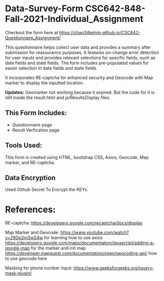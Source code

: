 # Data-Survey-Form CSC642-848-Fall-2021-Individual_Assignment

Checkout the form here at https://chan34kelvin.github.io/CSC642-Questionnaire_Assignment/

This questionnaire helps collect user data and provides a summary after submission for reassurance purposes. It features on-change error detection for user inputs and provides relevant selections for specific fields, such as date fields and state fields. The form includes pre-populated values for easier selection in date fields and state fields. 

It incorporates RE-captcha for enhanced security and Geocode with Map marker to display the inputted location.

**Updates:**
Geomarker not working because it expired. But the code for it is still inside the result.html and js/ResultsDisplay files.

## This Form Includes:

- Questionnaire page
- Result Verfication page

## Tools Used:

This form is created using HTML, bootstrap CSS, Axios, Geocode, Map marker, and RE-captcha.

## Data Encryption

Used Github Secret To Encrypt the KEYs.

# References:

RE-captcha:
https://developers.google.com/recaptcha/docs/display

Map Marker and Geocode:
https://www.youtube.com/watch?v=29Dp2mSwS4w for learning how to use axios
https://developers.google.com/maps/documentation/javascript/adding-a-google-map for the marker and init map
https://developer.mapquest.com/documentation/open/geocoding-api/ how to use geocode here

Masking for phone number input:
https://www.geeksforgeeks.org/jquery-mask-plugin/

